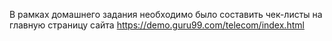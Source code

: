 В рамках домашнего задания необходимо было составить чек-листы на главную страницу сайта https://demo.guru99.com/telecom/index.html

